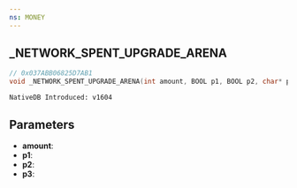 ```yaml
---
ns: MONEY
---
```

## _NETWORK_SPENT_UPGRADE_ARENA

```c
// 0x037ABB06825D7AB1
void _NETWORK_SPENT_UPGRADE_ARENA(int amount, BOOL p1, BOOL p2, char* p3);
```

```
NativeDB Introduced: v1604
```

## Parameters
* **amount**:
* **p1**:
* **p2**:
* **p3**:
